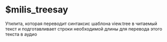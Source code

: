 # $milis_treesay

Утилита, которая переводит синтаксис шаблона view.tree в читаемый текст и подготавливает строки необходимой длины для перевода этого текста в аудио
